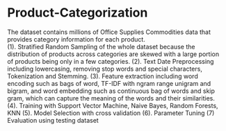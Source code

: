 # Product-Categorization

The dataset contains millions of Office Supplies Commodities data that provides category information for each product.  
(1). Stratified Random Sampling of the whole dataset because the distribution of products across categories are skewed with a large portion of products being only in a few categories.
(2). Text Date Preprocessing including lowercasing, removing stop words and special characters, Tokenization and Stemming.
(3). Feature extraction including word encoding such as bags of word, TF-IDF with ngram range unigram and bigram, and word embedding such as continuous bag of words and skip gram, which can capture the meaning of the words and their similarities.   
(4). Training with Support Vector Machine, Naive Bayes, Random Forests, KNN
(5). Model Selection with cross validation 
(6). Parameter Tuning
(7) Evaluation using testing dataset
